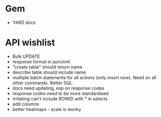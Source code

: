 Gem
====
* YARD docs



API wishlist
=============
* Bulk UPDATE
* response format in json/xml
* "create table" should return name
* describe table should include name
* multiple batch statements for all actions (only insert now). Need on all other commands. Better SQL.
* docs need updating, esp on response codes
* response codes need to be more standardised
* irritating can't include ROWID with * in selects
* add columns
* better heatmaps - scale is wonky
